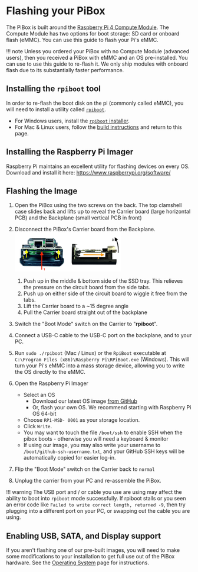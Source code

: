 # Flashing your PiBox

The PiBox is built around the [Raspberry Pi 4 Compute Module](https://datasheets.raspberrypi.org/cm4/cm4-product-brief.pdf). The Compute Module has two options for boot storage: SD card or onboard flash (eMMC). You can use this guide to flash your Pi's eMMC.

<!-- prettier-ignore -->
!!! note
    Unless you ordered your PiBox with no Compute Module (advanced users), then you received a PiBox with eMMC and an OS pre-installed. You can use to use this guide to re-flash it. We only ship modules with onboard flash due to its substantially faster performance.

## Installing the `rpiboot` tool

In order to re-flash the boot disk on the pi (commonly called eMMC), you will need to install a utility called [`rpiboot`](https://github.com/raspberrypi/usbboot).

-   For Windows users, install the [`rpiboot` installer](https://github.com/raspberrypi/usbboot/raw/master/win32/rpiboot_setup.exe).
-   For Mac & Linux users, follow the [build instructions](https://github.com/raspberrypi/usbboot#building) and return to this page.

## Installing the Raspberry Pi Imager

Raspberry Pi maintains an excellent utility for flashing devices on every OS. Download and install it here: https://www.raspberrypi.org/software/

## Flashing the Image

1. Open the PiBox using the two screws on the back. The top clamshell case slides back and lifts up to reveal the Carrier board (large horizontal PCB) and the Backplane (small vertical PCB in front)
1. Disconnect the PiBox's Carrier board from the Backplane.
   <img src="/img/removal-instructions.jpg" width="60%" title="Removal instructions" />

    1. Push up in the middle & bottom side of the SSD tray. This relieves the pressure on the circuit board from the side tabs.
    1. Push up on either side of the circuit board to wiggle it free from the tabs.
    1. Lift the Carrier board to a ~15 degree angle
    1. Pull the Carrier board straight out of the backplane

1. Switch the "Boot Mode" switch on the Carrier to "**rpiboot**".
1. Connect a USB-C cable to the USB-C port on the backplane, and to your PC.
1. Run `sudo ./rpiboot` (Mac / Linux) or the `RpiBoot` executable at `C:\Program Files (x86)\Raspberry Pi\RPiBoot.exe` (Windows). This will turn your Pi's eMMC into a mass storage device, allowing you to write the OS directly to the eMMC.
1. Open the Raspberry Pi Imager
    - Select an OS
        - Download our latest OS image [from GitHub](https://github.com/kubesail/pibox-os/releases)
        - Or, flash your own OS. We recommend starting with Raspberry Pi OS 64-bit
    - Choose `RPi-MSD- 0001` as your storage location.
    - Click `Write`.
    - You may want to touch the file `/boot/ssh` to enable SSH when the pibox boots - otherwise you will need a keyboard & monitor
    - If using our image, you may also write your username to `/boot/github-ssh-username.txt`, and your GitHub SSH keys will be automatically copied for easier log-in.
1. Flip the "Boot Mode" switch on the Carrier back to `normal`
1. Unplug the carrier from your PC and re-assemble the PiBox.

<!-- prettier-ignore -->
!!! warning
    The USB port and / or cable you use are using may affect the ability to boot into `rpiboot` mode successfully. If rpiboot stalls or you seen an error code like `Failed to write correct length, returned -9`, then try plugging into a different port on your PC, or swapping out the cable you are using.

## Enabling USB, SATA, and Display support

If you aren't flashing one of our pre-built images, you will need to make some modifications to your installation to get full use out of the PiBox hardware. See the [Operating System](/guides/pibox/os) page for instructions.
